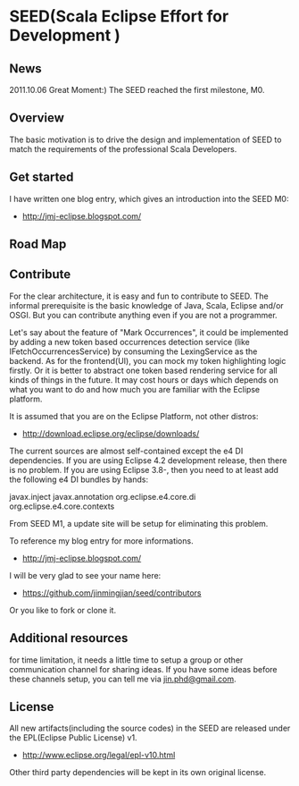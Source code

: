 # SEED(Scala Eclipse Effort for Development )

## News
2011.10.06 Great Moment:) The SEED reached the first milestone, M0.

## Overview

The basic motivation is to drive the design and implementation of SEED to match the requirements of the professional Scala Developers.

## Get started

I have written one blog entry, which gives an introduction into the SEED M0:

+ http://jmj-eclipse.blogspot.com/

## Road Map

## Contribute

For the clear architecture, it is easy and fun to contribute to SEED. The informal prerequisite is the basic knowledge of Java, Scala, Eclipse and/or OSGI. But you can contribute anything even if you are not a programmer.

Let's say about the feature of "Mark Occurrences", it could be implemented by adding a new token based occurrences detection service (like IFetchOccurrencesService) by consuming the LexingService as the backend. As for the frontend(UI), you can mock my token highlighting logic firstly. Or it is better to abstract one token based rendering service for all kinds of things in the future. It may cost hours or days which depends on what you want to do and how much you are familiar with the Eclipse platform. 

It is assumed that you are on the Eclipse Platform, not other distros:

+ http://download.eclipse.org/eclipse/downloads/

The current sources are almost self-contained except the e4 DI dependencies. If you are using Eclipse 4.2 development release, then there is no problem. If you are using Eclipse 3.8-, then you need to at least add the following e4 DI bundles by hands:

javax.inject
javax.annotation
org.eclipse.e4.core.di 
org.eclipse.e4.core.contexts

From SEED M1, a update site will be setup for eliminating this problem.   

To reference my blog entry for more informations.

+ http://jmj-eclipse.blogspot.com/

I will be very glad to see your name here:

+ https://github.com/jinmingjian/seed/contributors

Or you like to fork or clone it.

## Additional resources

for time limitation, it needs a little time to setup a group or other communication channel for sharing ideas. If you have some ideas before these channels setup, you can tell me via jin.phd@gmail.com. 

## License
All new artifacts(including the source codes) in the SEED are released under the EPL(Eclipse Public License) v1. 

+ http://www.eclipse.org/legal/epl-v10.html

Other third party dependencies will be kept in its own original license. 

